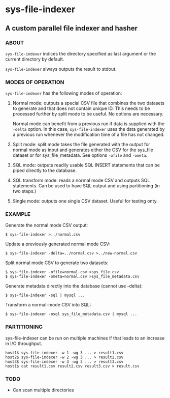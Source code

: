 # sys-file-indexer

## A custom parallel file indexer and hasher

### ABOUT

```sys-file-indexer``` indices the directory specified as last
argument or the current directory by default.

```sys-file-indexer``` always outputs the result to stdout.

### MODES OF OPERATION

```sys-file-indexer``` has the following modes of operation:

1. Normal mode: outputs a special CSV file that combines the two datasets
   to generate and that does not contain unique ID.  This needs to be
   processed further by split mode to be useful.  No options are
   necessary.

   Normal mode can benefit from a previous run if data is supplied with
   the ```-delta``` option.  In this case, ```sys-file-indexer``` uses the data
   generated by a previous run whenever the modification time of a file
   has not changed.

2. Split mode: split mode takes the file generated with the output for
   normal mode as input and generates either the CSV for the sys_file
   dataset or for sys_file_metadata.  See options ```-ofile``` and ```-ometa```.

3. SQL mode: outputs readily usable SQL INSERT statements that can be
   piped directly to the database.

4. SQL transform mode: reads a normal mode CSV and outputs SQL statements.
   Can be used to have SQL output and using partitioning (in two steps.)

5. Single mode: outputs one single CSV dataset.  Useful for testing onty.

### EXAMPLE

Generate the normal mode CSV output:

```
$ sys-file-indexer >../normal.csv
```

Update a previously generated normal mode CSV:

```
$ sys-file-indexer -delta=../normal.csv >../new-normal.csv
```

Split normal mode CSV to generate two datasets:
```
$ sys-file-indexer -ofile=normal.csv >sys_file.csv
$ sys-file-indexer -ometa=normal.csv >sys_file_metadata.csv
```

Generate metadata directly into the database (cannot use -delta):
```
$ sys-file-indexer -sql | mysql ...
```

Transform a normal-mode CSV into SQL:
```
$ sys-file-indexer -osql sys_file_metadata.csv | mysql ...
```

### PARTITIONING

sys-file-indexer can be run on multiple machines if that leads to an
increase in I/O throughput.

```
host1$ sys-file-indexer -w 1 -wg 3 ... > result1.csv
host2$ sys-file-indexer -w 2 -wg 3 ... > result2.csv
host3$ sys-file-indexer -w 3 -wg 3 ... > result3.csv
host1$ cat result1.csv result2.csv result3.csv > result.csv
```

### TODO

* Can scan multiple directories
